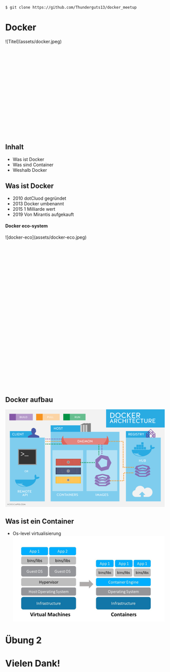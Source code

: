 ```
$ git clone https://github.com/Thunderguts13/docker_meetup

```

<!-- .slide: class="master01" -->
<!-- section -->
# Docker

<div style="height:300px">
![Titel](assets/docker.jpeg)
</div>
<!-- .slide: class="master01" -->
<!-- section -->

## Inhalt
* Was ist Docker
* Was sind Container
* Weshalb Docker

<!-- .slide: class="master03" -->
<!-- section -->

## Was ist Docker

* 2010 dotCluod gegründet
* 2013 Docker umbenannt
* 2015 1 Milliarde wert
* 2019 Von Mirantis aufgekauft

<!--
Docker ist eine Firma Docker incorporated welche OpenSource Produkte anbietet zum Verwalten von Containern.
Dies sind die wichtigsten Meilensteine von Docker.
---Folie---
-->
<!-- .slide: class="master03" -->
<!-- slide -->
#### Docker eco-system
<div style="height:480px">
![docker-eco](assets/docker-eco.jpeg)
</div>
<!--
Dies sind die Produkte von Docker. 
--Docker swarm ist zum orchestrieren von Containern wie z.B. Kubernetes oder Openshift
--Docker machine ist für alte Mac/Windows maschinen
--Docker cloud deployment/managment auf Colud providers
--Docker compose ist zum Verwalten von mehreren Containern
--Docker engine ist eigentlich das Herz von Docker. All diese Services verwenden die Engine zum erstellen und verwalten von Containern
Wir werden heute primär Docker Engine und Docker Dompose anschauen
Da dies die gängigsten Tools sind welche in der Entwicklung eingesetzt werden.
-->
<!-- .slide: class="master03" -->
<!-- slide -->

## Docker aufbau

![architektur](assets/architecture.png)


<!-- .slide: class="master03" -->
<!-- section -->

## Was ist ein Container
 * Os-level virtualisierung
![docker vs Vm](assets/dockerVSvm.jpeg)
 
<!-- .slide: class="master03" -->
<!-- section -->
# Übung 2

<!-- .slide: class="master03" -->
<!-- section -->

# Vielen Dank!

<!-- .slide: class="master01" -->
